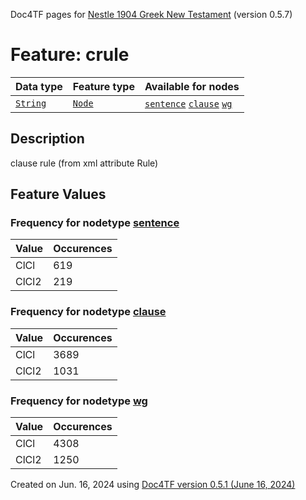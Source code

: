 Doc4TF pages for [Nestle 1904 Greek New Testament](https://github.com/saulocantanhede/tfgreek2/tree/main/tf) (version 0.5.7)
# Feature: crule
Data type|Feature type|Available for nodes
---|---|---
[`String`](featuresbydatatype.md#string)|[`Node`](featuresbytype.md#node)| [`sentence`](featuresbynodetype.md#sentence)  [`clause`](featuresbynodetype.md#clause)  [`wg`](featuresbynodetype.md#wg) 
## Description
clause rule (from xml attribute Rule)
## Feature Values
### Frequency for nodetype [sentence](featuresbynodetype.md#sentence)
Value|Occurences
---|---
ClCl|619
ClCl2|219
### Frequency for nodetype [clause](featuresbynodetype.md#clause)
Value|Occurences
---|---
ClCl|3689
ClCl2|1031
### Frequency for nodetype [wg](featuresbynodetype.md#wg)
Value|Occurences
---|---
ClCl|4308
ClCl2|1250
 

Created on Jun. 16, 2024 using [Doc4TF version 0.5.1 (June 16, 2024)](https://github.com/tonyjurg/Doc4TF/blob/main/CreateFeatureDoc.ipynb) 